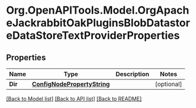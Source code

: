 # Org.OpenAPITools.Model.OrgApacheJackrabbitOakPluginsBlobDatastoreDataStoreTextProviderProperties
## Properties

Name | Type | Description | Notes
------------ | ------------- | ------------- | -------------
**Dir** | [**ConfigNodePropertyString**](ConfigNodePropertyString.md) |  | [optional] 

[[Back to Model list]](../README.md#documentation-for-models) [[Back to API list]](../README.md#documentation-for-api-endpoints) [[Back to README]](../README.md)

